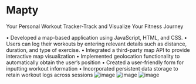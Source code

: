 # Mapty
Your Personal Workout Tracker-Track and Visualize Your Fitness Journey

• Developed a map-based application using JavaScript, HTML, and CSS.
• Users can log their workouts by entering relevant details such as distance, duration, and type of exercise.
• Integrated a third-party map API to provide interactive map visualization
• Implemented geolocation functionality to automatically obtain the user’s position
• Created a user-friendly form for inputting workout information
• Incorporated persistent data storage to retain workout logs across sessions
![image](https://github.com/prabhavsingh/Mapty/assets/65345194/e1ae07a4-d24c-4a13-8d02-3a769e5de2b8)
![image](https://github.com/prabhavsingh/Mapty/assets/65345194/e24a6495-372b-4136-beca-d44c8ca1a899)
![image](https://github.com/prabhavsingh/Mapty/assets/65345194/dce8ad7d-e689-44fb-9fbd-26446f266b56)
